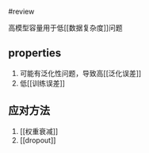 #review 

高模型容量用于低[[数据复杂度]]问题

## properties

1. 可能有泛化性问题，导致高[[泛化误差]]
2. 低[[训练误差]]

## 应对方法
1. [[权重衰减]]
2. [[dropout]]
